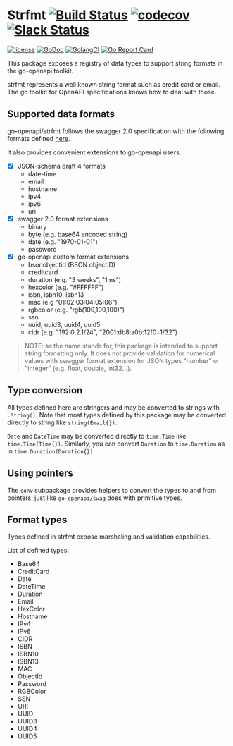 # Strfmt [![Build Status](https://travis-ci.org/go-openapi/strfmt.svg?branch=master)](https://travis-ci.org/go-openapi/strfmt) [![codecov](https://codecov.io/gh/go-openapi/strfmt/branch/master/graph/badge.svg)](https://codecov.io/gh/go-openapi/strfmt) [![Slack Status](https://slackin.goswagger.io/badge.svg)](https://slackin.goswagger.io)

[![license](http://img.shields.io/badge/license-Apache%20v2-orange.svg)](https://raw.githubusercontent.com/go-openapi/strfmt/master/LICENSE)
[![GoDoc](https://godoc.org/github.com/go-openapi/strfmt?status.svg)](http://godoc.org/github.com/go-openapi/strfmt)
[![GolangCI](https://golangci.com/badges/github.com/go-openapi/strfmt.svg)](https://golangci.com)
[![Go Report Card](https://goreportcard.com/badge/github.com/go-openapi/strfmt)](https://goreportcard.com/report/github.com/go-openapi/strfmt)

This package exposes a registry of data types to support string formats in the go-openapi toolkit.

strfmt represents a well known string format such as credit card or email. The go toolkit for OpenAPI specifications knows how to deal with those.

## Supported data formats
go-openapi/strfmt follows the swagger 2.0 specification with the following formats
defined [here](https://github.com/OAI/OpenAPI-Specification/blob/master/versions/2.0.md#data-types).

It also provides convenient extensions to go-openapi users.

- [x] JSON-schema draft 4 formats
  - date-time
  - email
  - hostname
  - ipv4
  - ipv6
  - uri
- [x] swagger 2.0 format extensions
  - binary
  - byte (e.g. base64 encoded string)
  - date (e.g. "1970-01-01")
  - password
- [x] go-openapi custom format extensions
  - bsonobjectid (BSON objectID)
  - creditcard
  - duration (e.g. "3 weeks", "1ms")
  - hexcolor (e.g. "#FFFFFF")
  - isbn, isbn10, isbn13
  - mac (e.g "01:02:03:04:05:06")
  - rgbcolor (e.g. "rgb(100,100,100)")
  - ssn
  - uuid, uuid3, uuid4, uuid5
  - cidr (e.g. "192.0.2.1/24", "2001:db8:a0b:12f0::1/32")

> NOTE: as the name stands for, this package is intended to support string formatting only.
> It does not provide validation for numerical values with swagger format extension for JSON types "number" or
> "integer" (e.g. float, double, int32...).

## Type conversion

All types defined here are stringers and may be converted to strings with `.String()`.
Note that most types defined by this package may be converted directly to string like `string(Email{})`.

`Date` and `DateTime` may be converted directly to `time.Time` like `time.Time(Time{})`.
Similarly, you can convert `Duration` to `time.Duration` as in `time.Duration(Duration{})`

## Using pointers

The `conv` subpackage provides helpers to convert the types to and from pointers, just like `go-openapi/swag` does
with primitive types.

## Format types
Types defined in strfmt expose marshaling and validation capabilities.

List of defined types:
- Base64
- CreditCard
- Date
- DateTime
- Duration
- Email
- HexColor
- Hostname
- IPv4
- IPv6
- CIDR
- ISBN
- ISBN10
- ISBN13
- MAC
- ObjectId
- Password
- RGBColor
- SSN
- URI
- UUID
- UUID3
- UUID4
- UUID5
